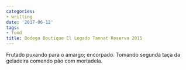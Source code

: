 ```yaml
---
categories:
- writting
date: '2017-06-12'
tags:
- food
title: Bodega Boutique El Legado Tannat Reserva 2015
---
```


Frutado puxando para o amargo; encorpado. Tomando segunda taça da geladeira comendo pão com mortadela.